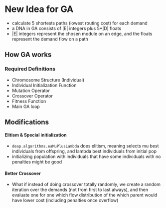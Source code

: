 # New Idea for GA

- calculate 5 shortests paths (lowest routing cost) for each demand
- a DNA in GA consists of |E| integers plus 5*|D| floats 
- |E| integers represent the chosen module on an edge, and the floats represent the demand flow on a path


## How GA works

### Required Definitions

- Chromosome Structure (Individual)
- Individual Initialization Function
- Mutation Operator
- Crossover Operator
- Fitness Function
- Main GA loop

## Modifications

#### Elitism & Special initialization
- `deap.algorithms.eaMuPlusLambda` does elitism, meaning selects mu best individuals from offspring, and lambda best individuals from initial pop
- initializing population with individuals that have some individuals with no penalties might be good

#### Better Crossover
- What if instead of doing crossover totally randomly, we create a random iteration over the demands (not from first to last always), and then evaluate one for one which flow distribution of the which parent would have lower cost (including penalties once overflow)